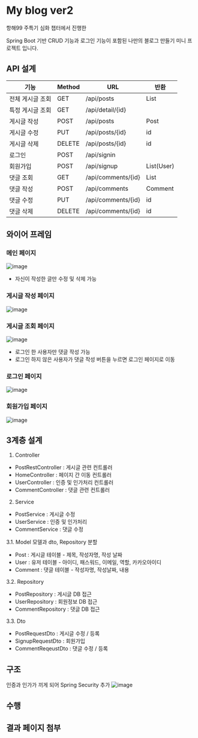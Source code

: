 # My blog ver2

항해99 주특기 심화 챕터에서 진행한

Spring Boot 기반 CRUD 기능과 로그인 기능이 포함된 나만의 블로그 만들기 미니 프로젝트 입니다.

## API 설계

| 기능             | Method | URL             | 반환       |
| ---------------- | ------ | --------------- | ---------- |
| 전체 게시글 조회 | GET    | /api/posts      | List<Post> |
| 특정 게시글 조회 | GET    | /api/detail/{id} |      |
| 게시글 작성    | POST   | /api/posts      |  Post     |
| 게시글 수정    | PUT    | /api/posts/{id} | id         |
| 게시글 삭제    | DELETE | /api/posts/{id} | id         |
| 로그인        | POST   | /api/signin |  |
| 회원가입       | POST   | /api/signup | List(User) |
| 댓글 조회      | GET   | /api/comments/{id} | List<Comment>  |  
| 댓글 작성      | POST   | /api/comments |  Comment |
| 댓글 수정      | PUT    | /api/comments/{id} | id |
| 댓글 삭제      | DELETE | /api/comments/{id} | id |
  
  

## 와이어 프레임
### 메인 페이지
![image](https://user-images.githubusercontent.com/53491653/112813857-a23a2080-90b9-11eb-999c-13e47744d528.png)
* 자신이 작성한 글만 수정 및 삭제 가능
### 게시글 작성 페이지
![image](https://user-images.githubusercontent.com/53491653/113243620-515f3d80-92ee-11eb-8157-c8a5ac13e114.png)

### 게시글 조회 페이지
![image](https://user-images.githubusercontent.com/53491653/113243664-63d97700-92ee-11eb-8142-a5c48e30c412.png)

* 로그인 한 사용자만 댓글 작성 가능
* 로그인 하지 않은 사용자가 댓글 작성 버튼을 누르면 로그인 페이지로 이동
### 로그인 페이지
![image](https://user-images.githubusercontent.com/53491653/112814264-1379d380-90ba-11eb-892a-7b4df8c1ec00.png)

### 회원가입 페이지
![image](https://user-images.githubusercontent.com/53491653/113243816-abf89980-92ee-11eb-88a1-4769749cd47c.png)



## 3계층 설계
1. Controller
* PostRestController : 게시글 관련 컨트롤러
* HomeController : 페이지 간 이동 컨트롤러
* UserController : 인증 및 인가처리 컨트롤러
* CommentController : 댓글 관련 컨트롤러

2. Service
* PostService : 게시글 수정
* UserService : 인증 및 인가처리
* CommentService : 댓글 수정

3.1. Model
모델과 dto, Repository 분할
* Post : 게시글 테이블 - 제목, 작성자명, 작성 날짜
* User : 유저 테이블 - 아이디, 패스워드, 이메일, 역할, 카카오아이디
* Comment : 댓글 테이블 - 작성자명, 작성날짜, 내용

3.2. Repository
* PostRepository : 게시글 DB 접근
* UserRepository : 회원정보 DB 접근
* CommentRepository : 댓글 DB 접근

3.3. Dto
* PostRequestDto : 게시글 수정 / 등록
* SignupRequestDto : 회원가입
* CommentReqeustDto : 댓글 수정 / 등록


## 구조
인증과 인가가 끼게 되어 Spring Security 추가
![image](https://user-images.githubusercontent.com/53491653/112817336-483b5a00-90bd-11eb-8dd3-bfb2be91c372.png)

## 수행

## 결과 페이지 첨부

